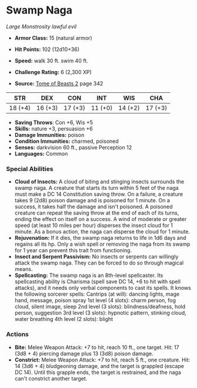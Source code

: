 # Swamp Naga

*Large* *Monstrosity* *lawful evil*

- **Armor Class:** 15 (natural armor)
- **Hit Points:** 102 (12d10+36)
- **Speed:** walk 30 ft. swim 40 ft.

- **Challenge Rating:** 6 (2,300 XP)
- **Source:** [Tome of Beasts 2](https://koboldpress.com/kpstore/product/tome-of-beasts-2-for-5th-edition) page 342

| STR | DEX | CON | INT | WIS | CHA |
| --- | --- | --- | --- | --- | --- |
| 18 (+4) | 16 (+3) | 17 (+3) | 11 (+0) | 14 (+2) | 17 (+3) |

- **Saving Throws**: Con +6, Wis +5
- **Skills:** nature +3, persuasion +6
- **Damage Immunities:** poison
- **Condition Immunities:** charmed, poisoned
- **Senses:** darkvision 60 ft., passive Perception 12
- **Languages:** Common

### Special Abilities

- **Cloud of Insects:** A cloud of biting and stinging insects surrounds the swamp naga. A creature that starts its turn within 5 feet of the naga must make a DC 14 Constitution saving throw. On a failure, a creature takes 9 (2d8) poison damage and is poisoned for 1 minute. On a success, it takes half the damage and isn't poisoned. A poisoned creature can repeat the saving throw at the end of each of its turns, ending the effect on itself on a success. A wind of moderate or greater speed (at least 10 miles per hour) disperses the insect cloud for 1 minute. As a bonus action, the naga can disperse the cloud for 1 minute.
- **Rejuvenation:** If it dies, the swamp naga returns to life in 1d6 days and regains all its hp. Only a wish spell or removing the naga from its swamp for 1 year can prevent this trait from functioning.
- **Insect and Serpent Passivism:** No insects or serpents can willingly attack the swamp naga. They can be forced to do so through magical means.
- **Spellcasting:** The swamp naga is an 8th-level spellcaster. Its spellcasting ability is Charisma (spell save DC 14, +6 to hit with spell attacks), and it needs only verbal components to cast its spells. It knows the following sorcerer spells:
Cantrips (at will): dancing lights, mage hand, message, poison spray
1st level (4 slots): charm person, fog cloud, silent image, sleep
2nd level (3 slots): blindness/deafness, hold person, suggestion
3rd level (3 slots): hypnotic pattern, stinking cloud, water breathing
4th level (2 slots): blight

### Actions

- **Bite:** Melee Weapon Attack: +7 to hit, reach 10 ft., one target. Hit: 17 (3d8 + 4) piercing damage plus 13 (3d8) poison damage.
- **Constrict:** Melee Weapon Attack: +7 to hit, reach 5 ft., one creature. Hit: 14 (3d6 + 4) bludgeoning damage, and the target is grappled (escape DC 14). Until this grapple ends, the target is restrained, and the naga can't constrict another target.


